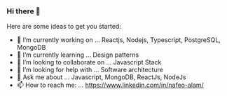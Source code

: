 ### Hi there 👋

Here are some ideas to get you started:

- 🔭 I’m currently working on ... Reactjs, Nodejs, Typescript, PostgreSQL, MongoDB
- 🌱 I’m currently learning ... Design patterns
- 👯 I’m looking to collaborate on ... Javascript Stack
- 🤔 I’m looking for help with ... Software architecture
- 💬 Ask me about ... Javascript, MongoDB, ReactJs, NodeJs
- 📫 How to reach me: ... https://www.linkedin.com/in/nafeo-alam/


